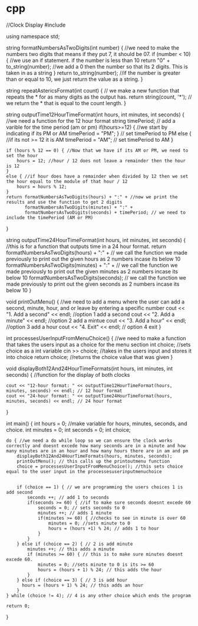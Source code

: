 # cpp
//Clock Display
#include <iostream>

using namespace std;


string formatNumbersAsTwoDigits(int number) { //we need to make the numbers two digits that means if they put 7, it should be 07. 
    if (number < 10) { //we use an if statement. if the number is less than 10
        return "0" + to_string(number); //we add a 0 then the number so that its 2 digits. This is taken in as a string
    }
    return to_string(number); //if the number is greater than or equal to 10, we just return the value as a string.
}

 string repeatAstericsFormat(int count) { // we make a new function that repeats the * for as many digits as the output has. 
     return string(count, '*'); // we return the * that is equal to the count length.
 }

string outputTime12HourTimeFormat(int hours, int minutes, int seconds) { //we need a function for the 12 hour format
   string timePeriod; // add a varible for the time period (am or pm)
    if(hours>=12) { //we start by indicating if its PM or AM
        timePeriod = "PM"; }  // set timePeriod to PM
    else { //if its not >= 12 it is AM
        timePeriod = "AM"; // set timePeriod to AM
      }
    
    if (hours % 12 == 0) { //Now that we have if its AM or PM, we need to set the hour
        hours = 12; //hour / 12 does not leave a remainder then the hour is 12
    }
    else { //if hour does have a remainder when divided by 12 then we set the hour equal to the module of that hour / 12
        hours = hours % 12;
    }
    return formatNumbersAsTwoDigits(hours) + ":" + //now we print the results and use the function to get 2 digits 
           formatNumbersAsTwoDigits(minutes) + ":" +
           formatNumbersAsTwoDigits(seconds) + timePeriod; // we need to include the timePeriod (AM or PM) 
}

string outputTime24HourTimeFormat(int hours, int minutes, int seconds) { //this is for a function that outputs time in a 24 hour format. 
    return formatNumbersAsTwoDigits(hours) + ":" +  // we call the function we made previously to print out the given hours as 2 numbers incase its below 10
           formatNumbersAsTwoDigits(minutes) + ":" +  // we call the function we made previously to print out the given minutes as 2 numbers incase its below 10
           formatNumbersAsTwoDigits(seconds); // we call the function we made previously to print out the given seconds as 2 numbers incase its below 10
} 

void printOutMenu() { //we need to add a menu where the user can add a second, minute, hour, and or leave by entering a specific number
    cout << "1. Add a second" << endl; //option 1 add a second
    cout << "2. Add a minute" << endl; //option 2 add a mintue
    cout << "3. Add a hour" << endl; //option 3 add a hour
    cout << "4. Exit" << endl; // option 4 exit 
}


int processesUserInputFromMenuChoice() { //we need to make a function that takes the users input as a choice for the menu section
    int choice; //sets choice as a int variable
    cin >> choice; //takes in the users input and stores it into choice
    return choice; //returns the choice value that was given
}

void displayBoth12And24HourTimeFormats(int hours, int minutes, int seconds) { //function for the display of both clocks
   
    cout << "12-hour format: " << outputTime12HourTimeFormat(hours, minutes, seconds) << endl; // 12 hour format
    cout << "24-hour format: " << outputTime24HourTimeFormat(hours, minutes, seconds) << endl; // 24 hour format
}

int main() {
    int hours = 0;  //make variable for hours, minutes, seconds, and choice.
    int minutes = 0; 
    int seconds = 0;
    int choice;

    do { //we need a do while loop so we can ensure the clock works correctly and doesnt excede how many seconds are in a minute and how many minutes are in an hour and how many hours there are in am and pm
        displayBoth12And24HourTimeFormats(hours, minutes, seconds);
        printOutMenu(); // this calls up the printoutmenu function 
        choice = processesUserInputFromMenuChoice(); //this sets choice equal to the user input in the processesuserinputmenuchoice

        
        if (choice == 1) { // we are programming the users choices 1 is add second
            seconds ++; // add 1 to seconds
            if(seconds >= 60) { //if to make sure seconds doesnt excede 60
                seconds = 0; // sets seconds to 0
                minutes ++; // adds 1 minute
                if(minutes >= 60) { //checks to see in minute is over 60
                    minutes = 0; //sets minute to 0
                    hours = (hours +1) % 24; // adds 1 to hour 
                }
            }
        } else if (choice == 2) { // 2 is add minute
            minutes ++; // this adds a minute
            if (minutes >= 60) { // this is to make sure minutes doesnt excede 60.
                minutes = 0; //sets minute to 0 is its >= 60
                hours = (hours + 1) % 24; // this adds the hour
            }
        } else if (choice == 3) { // 3 is add hour
          hours = (hours + 1) % 24; // this adds an hour
        }
    } while (choice != 4); // 4 is any other choice which ends the program

    return 0;
}
